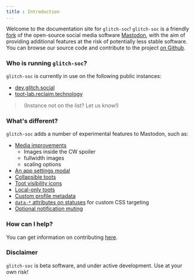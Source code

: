 ```yaml
---
title : Introduction
...
```


Welcome to the documentation site for `glitch-soc`!
`glitch-soc` is a friendly [fork][] of the open-source social media software [Mastodon][], with the aim of providing additional features at the risk of potentially less stable software.
You can browse our source code and contribute to the project [on Github][glitch-soc].

###  Who is running `glitch-soc`?

`glitch-soc` is currently in use on the following public instances:

 - [dev.glitch.social](https://dev.glitch.social/)
 - [toot-lab.reclaim.technology](https://toot-lab.reclaim.technology/) 
 
>   (Instance not on the list? Let us know!)

###  What's different?

`glitch-soc` adds a number of experimental features to Mastodon, such as:

 -  [Media improvements](./features/media/)<br>
    - Images inside the CW spoiler
    - fullwidth images
    - scaling options
 -  [An app settings modal](./features/app-settings/)
 -  [Collapsible toots](./features/collapsible-toots/)
 -  [Toot visibility icons](./features/visibility-icons/)
 -  [Local-only toots](./features/local-only-toots/)
 -  [Custom profile metadata](./features/profile-metadata/)
 -  [`data-*` attributes on statuses](./features/status-data-attributes/) for custom CSS targeting
 - [Optional notification muting](./features/optional-notification-muting/)

###  How can I help?

You can get information on contributing [here][Contributing].

###  Disclaimer

`glitch-soc` is beta software, and under active development.
Use at your own risk!

[Contributing]: ./contributing/
[Features]: ./features/
[fork]: https://en.wikipedia.org/wiki/Fork_(software_development)
[glitch-soc]: https://github.com/glitch-soc/mastodon/
[Mastodon]: https://joinmastodon.org/
